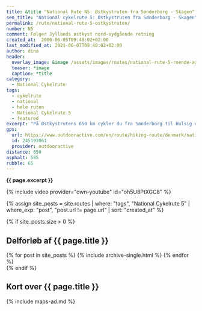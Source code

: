 ```yaml
---
title: &title "National Rute N5: Østkystruten fra Sønderborg - Skagen"
seo_title: "National cykelrute 5: Østkystruten fra Sønderborg - Skagen"
permalink: /rute/national-rute-5-ostkystruten/
number: N5
comment: Følger Jyllands østkyst nord-sydgående retning
created_at:  2006-06-05T09:48:02+02:00
last_modified_at: 2021-06-07T09:48:02+02:00
author: dina
header:
  overlay_image: &image /assets/images/routes/national-rute-5-roende-aarhus.jpg
  teaser: *image
  caption: *title
category:
  - National Cykelrute
tags:
  - cykelrute
  - national
  - hele ruten
  - National Cykelrute 5
  - featured
excerpt: "På Østkystrutens 650 km cykler du fra Sønderborg til Hulsig og igennem adskillige gamle fjordbyer. Turen er velegnet til mange stop undervejs, fordi du hele tiden kommer forbi spændende byer. Ruten er relativt ujævn, men også utrolig smuk. Du skal bruge en alsidig cykel, og du skal være i god form, hvis du vil gennem hele ruten på en cykelferie."
gps:
  url: https://www.outdooractive.com/en/route/hiking-route/denmark/national-cykelrute-n5-ostkystruten/245192061/
  id: 245192061
  provider: outdooractive
distance: 650
asphalt: 585
rubble: 65
---
```


**{{ page.excerpt }}**

{% include video provider="own-youtube" id="oh5U8PtXGC8" %}

{% assign site_posts = site.routes | where: "tags", "National Cykelrute 5" | where_exp: "post", "post.url != page.url" | sort: "created_at" %}

{% if site_posts.size > 0 %}

## Delforløb af {{ page.title }}

<div class="feature__wrapper">
  {% for post in site_posts %}
    {% include archive-single.html %}
  {% endfor %}
</div>
{% endif %}

## Kort over {{ page.title }}

{% include maps-ad.md %}
